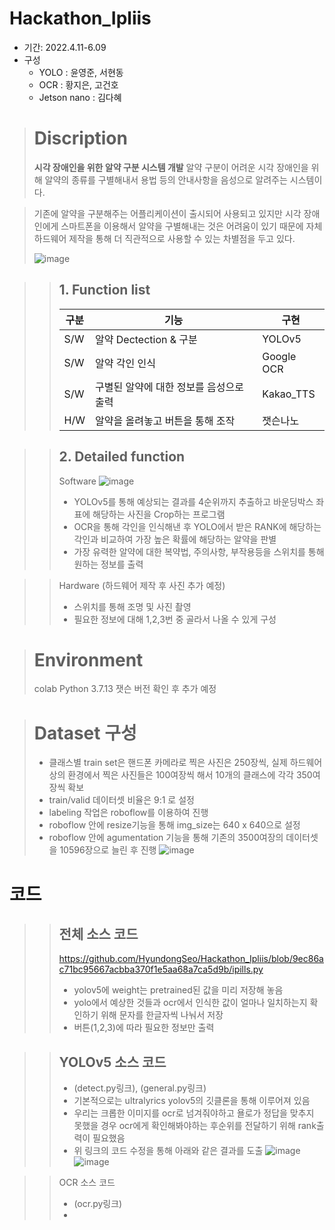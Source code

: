 # Hackathon_Ipliis
- 기간: 2022.4.11-6.09
- 구성
  - YOLO : 윤영준, 서현동
  - OCR  : 황지은, 고건호
  - Jetson nano  : 김다혜 

> # Discription
> **시각 장애인을 위한 알약 구분 시스템 개발**
> 알약 구분이 어려운 시각 장애인을 위해 알약의 종류를 구별해내서 용법 등의 안내사항을 음성으로 알려주는 시스템이다. 

> 기존에 알약을 구분해주는 어플리케이션이 출시되어 사용되고 있지만 시각 장애인에게 스마트폰을 이용해서 알약을 구별해내는 것은
> 어려움이 있기 때문에 자체 하드웨어 제작을 통해 더 직관적으로 사용할 수 있는 차별점을 두고 있다. 
> 
> ![image](https://user-images.githubusercontent.com/97325633/172160610-50b52fe1-f850-4917-b1e2-cc9c44446f4c.png)


> > ## 1. Function list
> > 구분|기능|구현|
> > |---|---|---|
> > S/W|알약 Dectection & 구분|YOLOv5|
> > S/W|알약 각인 인식|Google OCR|
> > S/W|구별된 알약에 대한 정보를 음성으로 출력|Kakao_TTS|
> > H/W|알약을 올려놓고 버튼을 통해 조작|잿슨나노|

> > ## 2. Detailed function
> > Software
> > ![image](https://user-images.githubusercontent.com/97325633/172170402-b59a6cc8-f0e7-4149-a8ac-cb0c099470d0.png)
> > - YOLOv5를 통해 예상되는 결과를 4순위까지 추출하고 바운딩박스 좌표에 해당하는 사진을 Crop하는 프로그램
> > - OCR을 통해 각인을 인식해낸 후 YOLO에서 받은 RANK에 해당하는 각인과 비교하여 가장 높은 확률에 해당하는 알약을 판별
> > - 가장 유력한 알약에 대한 복약법, 주의사항, 부작용등을 스위치를 통해 원하는 정보를 출력

> > Hardware
> > (하드웨어 제작 후 사진 추가 예정)
> > - 스위치를 통해 조명 및 사진 촬영
> > - 필요한 정보에 대해 1,2,3번 중 골라서 나올 수 있게 구성

> # Environment 
> colab Python 3.7.13
> 잿슨 버전 확인 후 추가 예정

> # Dataset 구성
> - 클래스별 train set은 핸드폰 카메라로 찍은 사진은 250장씩, 실제 하드웨어 상의 환경에서 찍은 사진들은 100여장씩 해서 
> 10개의 클래스에 각각 350여장씩 확보
> - train/valid 데이터셋 비율은 9:1 로 설정
> - labeling 작업은 roboflow를 이용하여 진행
> - roboflow 안에 resize기능을 통해 img_size는 640 x 640으로 설정
> - roboflow 안에 agumentation 기능을 통해 기존의 3500여장의 데이터셋을 10596장으로 늘린 후 진행 
> ![image](https://user-images.githubusercontent.com/97325633/172219026-f74d09a9-2108-41ad-acec-f277430e48f9.png)

# 코드

> >  ## 전체 소스 코드 
> >  https://github.com/HyundongSeo/Hackathon_Ipliis/blob/9ec86ac71bc95667acbba370f1e5aa68a7ca5d9b/ipills.py
> >  - yolov5에 weight는 pretrained된 값을 미리 저장해 놓음
> > - yolo에서 예상한 것들과 ocr에서 인식한 값이 얼마나 일치하는지 확인하기 위해 문자를 한글자씩 나눠서 저장
> > - 버튼(1,2,3)에 따라 필요한 정보만 출력

> > ## YOLOv5 소스 코드
> > - (detect.py링크), (general.py링크)
> > - 기본적으로는 ultralyrics yolov5의 깃클론을 통해 이루어져 있음
> > - 우리는 크롭한 이미지를 ocr로 넘겨줘야하고 욜로가 정답을 맞추지 못했을 경우 ocr에게 확인해봐야하는 후순위를 전달하기 위해 rank출력이 필요했음
> > - 위 링크의 코드 수정을 통해 아래와 같은 결과를 도출
> > ![image](https://user-images.githubusercontent.com/97325633/172222343-50850db8-63b9-4554-86e7-a6c4347b343f.png)
> > ![image](https://user-images.githubusercontent.com/97325633/172222983-657f4116-92ac-4f01-a989-aed0fedf67f3.png)

> > OCR 소스 코드
> > - (ocr.py링크)
> > - 

